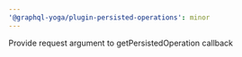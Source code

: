```yaml
---
'@graphql-yoga/plugin-persisted-operations': minor
---
```


Provide request argument to getPersistedOperation callback
